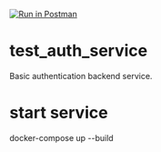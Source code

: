 [![Run in Postman](https://run.pstmn.io/button.svg)](https://app.getpostman.com/run-collection/b2ac19a6e6aaa6daeff9)
# test_auth_service
Basic authentication backend service.

# start service
docker-compose up --build
